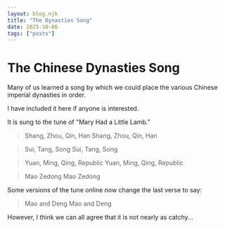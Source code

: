 ```yaml
---
layout: blog.njk
title: "The Dynasties Song"
date: 2025-10-06
tags: ["posts"]
---
```


# The Chinese Dynasties Song

Many of us learned a song by which we could place the various Chinese imperial dynasties in order. 

I have included it here if anyone is interested.

It is sung to the tune of "Mary Had a Little Lamb."

> Shang, Zhou, Qin, Han 
> Shang, Zhou, Qin, Han 

> Sui, Tang, Song 
> Sui, Tang, Song 

>Yuan, Ming, Qing, Republic 
>Yuan, Ming, Qing, Republic 

>Mao Zedong
>Mao Zedong


Some versions of the tune online now change the last verse to say:

> Mao and Deng
> Mao and Deng

However, I think we can all agree that it is not nearly as catchy...
